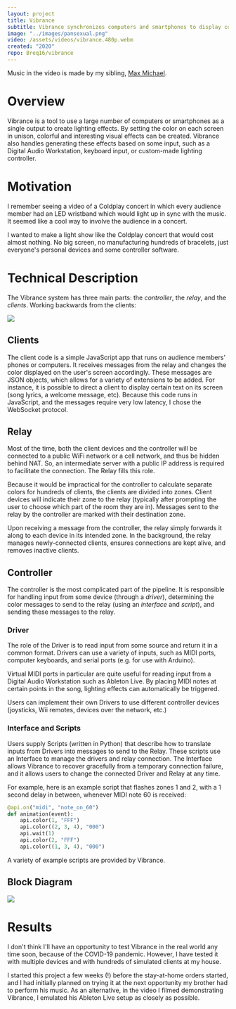 ```yaml
---
layout: project
title: Vibrance
subtitle: Vibrance synchronizes computers and smartphones to display configurable animations and effects.
image: "../images/pansexual.png"
video: /assets/videos/vibrance.480p.webm
created: "2020"
repo: Breq16/vibrance
---
```


<YouTube id="uvB-t6f3MoE" />

<Caption>
Music in the video is made by my sibling, <a href="https://www.maxmichaelmusic.com/">Max Michael</a>.
</Caption>

# Overview

Vibrance is a tool to use a large number of computers or smartphones as a single output to create lighting effects. By setting the color on each screen in unison, colorful and interesting visual effects can be created. Vibrance also handles generating these effects based on some input, such as a Digital Audio Workstation, keyboard input, or custom-made lighting controller.

# Motivation

I remember seeing a video of a Coldplay concert in which every audience member had an LED wristband which would light up in sync with the music. It seemed like a cool way to involve the audience in a concert.

I wanted to make a light show like the Coldplay concert that would cost almost nothing. No big screen, no manufacturing hundreds of bracelets, just everyone's personal devices and some controller software.

# Technical Description

The Vibrance system has three main parts: the *controller*, the *relay*, and the *clients*. Working backwards from the clients:

<img className="mx-auto" src="/diagrams/vibrance_simple.svg" />

## Clients

The client code is a simple JavaScript app that runs on audience members' phones or computers. It receives messages from the relay and changes the color displayed on the user's screen accordingly. These messages are JSON objects, which allows for a variety of extensions to be added. For instance, it is possible to direct a client to display certain text on its screen (song lyrics, a welcome message, etc). Because this code runs in JavaScript, and the messages require very low latency, I chose the WebSocket protocol.

## Relay

Most of the time, both the client devices and the controller will be connected to a public WiFi network or a cell network, and thus be hidden behind NAT. So, an intermediate server with a public IP address is required to facilitate the connection. The Relay fills this role.

Because it would be impractical for the controller to calculate separate colors for hundreds of clients, the clients are divided into zones. Client devices will indicate their zone to the relay (typically after prompting the user to choose which part of the room they are in). Messages sent to the relay by the controller are marked with their destination zone.

Upon receiving a message from the controller, the relay simply forwards it along to each device in its intended zone. In the background, the relay manages newly-connected clients, ensures connections are kept alive, and removes inactive clients.

## Controller

The controller is the most complicated part of the pipeline. It is responsible for handling input from some device (through a *driver*), determining the color messages to send to the relay (using an *interface* and *script*), and sending these messages to the relay.

### Driver

The role of the Driver is to read input from some source and return it in a common format. Drivers can use a variety of inputs, such as MIDI ports, computer keyboards, and serial ports (e.g. for use with Arduino).

Virtual MIDI ports in particular are quite useful for reading input from a Digital Audio Workstation such as Ableton Live. By placing MIDI notes at certain points in the song, lighting effects can automatically be triggered.

Users can implement their own Drivers to use different controller devices (joysticks, Wii remotes, devices over the network, etc.)

### Interface and Scripts

Users supply Scripts (written in Python) that describe how to translate inputs from Drivers into messages to send to the Relay. These scripts use an Interface to manage the drivers and relay connection. The Interface allows Vibrance to recover gracefully from a temporary connection failure, and it allows users to change the connected Driver and Relay at any time.

For example, here is an example script that flashes zones 1 and 2, with a 1 second delay in between, whenever MIDI note 60 is received:

```python
@api.on("midi", "note_on_60")
def animation(event):
    api.color(1, "FFF")
    api.color((2, 3, 4), "000")
    api.wait(1)
    api.color(2, "FFF")
    api.color((1, 3, 4), "000")
```

A variety of example scripts are provided by Vibrance.

## Block Diagram


<img src="/diagrams/vibrance.svg" />

# Results

I don't think I'll have an opportunity to test Vibrance in the real world any time soon, because of the COVID-19 pandemic. However, I have tested it with multiple devices and with hundreds of simulated clients at my house.

I started this project a few weeks (!) before the stay-at-home orders started, and I had initially planned on trying it at the next opportunity my brother had to perform his music. As an alternative, in the video I filmed demonstrating Vibrance, I emulated his Ableton Live setup as closely as possible.
